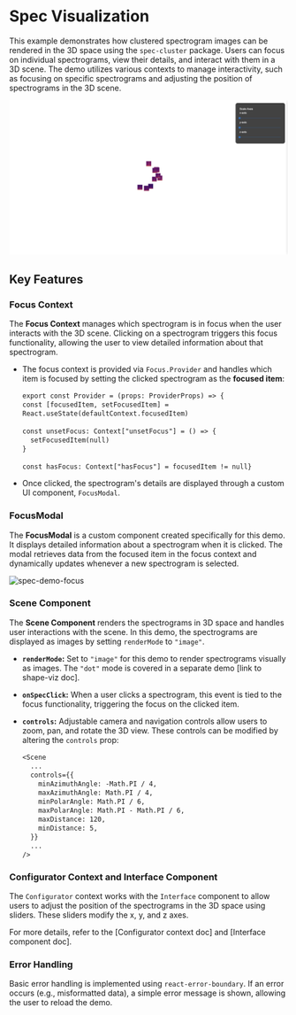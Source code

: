 # Spec Visualization

This example demonstrates how clustered spectrogram images can be rendered in the 3D space using the `spec-cluster` package. Users can focus on individual spectrograms, view their details, and interact with them in a 3D scene. 
The demo utilizes various contexts to manage interactivity, such as focusing on specific spectrograms and adjusting the position of spectrograms in the 3D scene.

![spec-demo](../example-png/spec-demo.png)

## Key Features

### Focus Context

The **Focus Context** manages which spectrogram is in focus when the user interacts with the 3D scene. Clicking on a spectrogram triggers this focus functionality, allowing the user to view detailed information about that spectrogram.

- The focus context is provided via `Focus.Provider` and handles which item is focused by setting the clicked spectrogram as the **focused item**:

  ```tsx
  export const Provider = (props: ProviderProps) => {
  const [focusedItem, setFocusedItem] = React.useState(defaultContext.focusedItem)

  const unsetFocus: Context["unsetFocus"] = () => {
    setFocusedItem(null)
  }

  const hasFocus: Context["hasFocus"] = focusedItem != null}
    ```

- Once clicked, the spectrogram's details are displayed through a custom UI component, `FocusModal`.


### FocusModal

The **FocusModal** is a custom component created specifically for this demo. It displays detailed information about a spectrogram when it is clicked. The modal retrieves data from the focused item in the focus context and dynamically updates whenever a new spectrogram is selected.

![spec-demo-focus](../example-png/spec-demo-focus.png)

### Scene Component

The **Scene Component** renders the spectrograms in 3D space and handles user interactions with the scene. In this demo, the spectrograms are displayed as images by setting `renderMode` to `"image"`.

- **`renderMode`:** Set to `"image"` for this demo to render spectrograms visually as images. The `"dot"` mode is covered in a separate demo [link to shape-viz doc].
- **`onSpecClick`:** When a user clicks a spectrogram, this event is tied to the focus functionality, triggering the focus on the clicked item.
- **`controls`:** Adjustable camera and navigation controls allow users to zoom, pan, and rotate the 3D view. These controls can be modified by altering the `controls` prop:

  ```tsx
  <Scene
    ...
    controls={{
      minAzimuthAngle: -Math.PI / 4,
      maxAzimuthAngle: Math.PI / 4,
      minPolarAngle: Math.PI / 6,
      maxPolarAngle: Math.PI - Math.PI / 6,
      maxDistance: 120,
      minDistance: 5,
    }}
    ...
  />
  ```


### Configurator Context and Interface Component

The `Configurator` context works with the `Interface` component to allow users to adjust the position of the spectrograms in the 3D space using sliders. These sliders modify the x, y, and z axes.

For more details, refer to the [Configurator context doc] and [Interface component doc].


### Error Handling

Basic error handling is implemented using `react-error-boundary`. If an error occurs (e.g., misformatted data), a simple error message is shown, allowing the user to reload the demo.





